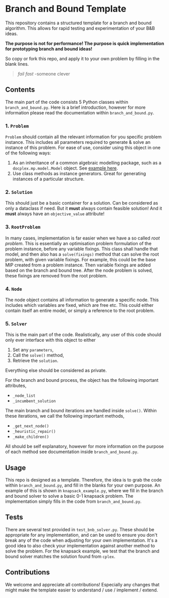 # Branch and Bound Template

This repository contains a structured template for a branch and bound algorithm.
This allows for rapid testing and experimentation of your B&B ideas.

**The purpose is not for performance! The purpose is quick implementation for prototyping branch and bound ideas!**

So copy or fork this repo, and apply it to your own problem by filling in the blank lines.

> *fail fast* -someone clever

## Contents

The main part of the code consists 5 Python classes within `branch_and_bound.py`.
Here is a brief introduction, however for more information please read the documentation within `branch_and_bound.py`.

### 1. `Problem`

`Problem` should contain all the relevant information for you specific problem instance.
This includes all parameters required to generate & solve an instance of this problem.
For ease of use, consider using this object in one of the following ways:

1. As an inheritance of a common algebraic modelling package, such as a `docplex.mp.model.Model` object.
See [example here](https://github.com/sandyspiers/euclidean_maximisation/blob/main/emsca/model.py).
2. Use class methods as instance generators.
Great for generating instances of a particular structure.

### 2. `Solution`

This should just be a basic container for a solution.
Can be considered as only a dataclass if need.
But it **must** always contain feasible solution!
And it **must** always have an `objective_value` attribute!

### 3. `RootProblem`

In many cases, implementation is far easier when we have a so called *root problem*.
This is essentially an optimisation problem formulation of the problem instance, before any variable fixings.
This class shall handle that model, and then also has a `solve(fixings)` method that can solve the root problem, with given variable fixings.
For example, this could be the base MIP created from a problem instance.
Then variable fixings are added based on the branch and bound tree.
After the node problem is solved, these fixings are removed from the root problem.

### 4. `Node`

The node object contains all information to generate a specific node.
This includes which variables are fixed, which are free etc.
This could either contain itself an entire model, or simply a reference to the root problem.

### 5. `Solver`

This is the main part of the code.
Realistically, any user of this code should only ever interface with this object to either

1. Set any `parameters`,
2. Call the `solve()` method,
3. Retrieve the `solution`.

Everything else should be considered as private.

For the branch and bound process, the object has the following important attributes,

* `_node_list`
* `_incumbent_solution`

The main branch and bound iterations are handled inside `solve()`.
Within these iterations, we call the following important methods,

* `_get_next_node()`
* `_heuristic_repair()`
* `_make_children()`

All should be self explanatory, however for more information on the purpose of each method see documentation inside `branch_and_bound.py`.

## Usage

This repo is designed as a template.
Therefore, the idea is to grab the code within `branch_and_bound.py`, and fill in the blanks for your own purpose.
An example of this is shown in `knapsack_example.py`, where we fill in the branch and bound solver to solve a basic 0-1 knapsack problem.
The implementation simply fills in the code from `branch_and_bound.py`.

## Tests

There are several test provided in `test_bnb_solver.py`.
These should be appropriate for any implementation, and can be used to ensure you don't break any of the code when adjusting for your own implementation.
It's a good idea to also check your implementation against another method to solve the problem.  For the knapsack example, we test that the branch and bound solver matches the solution found from `cplex`.

## Contributions

We welcome and appreciate all contributions!
Especially any changes that might make the template easier to understand / use / implement / extend.
